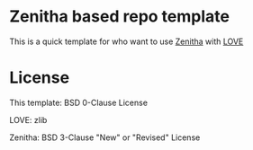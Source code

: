 # Zenitha based repo template
This is a quick template for who want to use [Zenitha](https://github.com/26F-Studio/Zenitha) with [LOVE](https://github.com/love2d/love)

# License
This template: BSD 0-Clause License

LOVE: zlib

Zenitha: BSD 3-Clause "New" or "Revised" License
